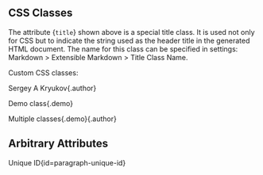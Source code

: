 ## CSS Classes

The attribute {`title`} shown above is a special title class. It is used not only for CSS but to indicate the string used as the header title in the generated HTML document. The name for this class can be specified in settings: Markdown > Extensible Markdown > Title Class Name. 

Custom CSS classes:

Sergey A Kryukov{.author}

Demo class{.demo}

Multiple classes{.demo}{.author}

## Arbitrary Attributes

Unique ID{id=paragraph-unique-id}
